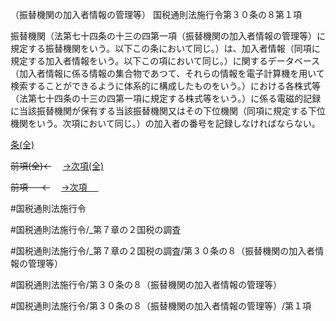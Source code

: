 （振替機関の加入者情報の管理等）
国税通則法施行令第３０条の８第１項

振替機関（法第七十四条の十三の四第一項（振替機関の加入者情報の管理等）に規定する振替機関をいう。以下この条において同じ。）は、加入者情報（同項に規定する加入者情報をいう。以下この項において同じ。）に関するデータベース（加入者情報に係る情報の集合物であつて、それらの情報を電子計算機を用いて検索することができるように体系的に構成したものをいう。）における各株式等（法第七十四条の十三の四第一項に規定する株式等をいう。）に係る電磁的記録に当該振替機関が保有する当該振替機関又はその下位機関（同項に規定する下位機関をいう。次項において同じ。）の加入者の番号を記録しなければならない。

[条(全)](国税通則法施行＿令＿第３０条の８_.md)

~~前項(全)←~~　  [→次項(全)](国税通則法施行＿令＿第３０条の８第２項_.md)

~~前項 　 ←~~　  [→次項 　 ](国税通則法施行＿令＿第３０条の８第２項.md)



#国税通則法施行令

#国税通則法施行令/_第７章の２国税の調査

#国税通則法施行令/_第７章の２国税の調査/第３０条の８（振替機関の加入者情報の管理等）

#国税通則法施行令/第３０条の８（振替機関の加入者情報の管理等）

#国税通則法施行令/第３０条の８（振替機関の加入者情報の管理等）/第１項

